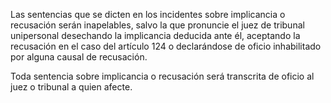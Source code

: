 Las sentencias que se dicten en los incidentes sobre implicancia o recusación serán inapelables, salvo la que pronuncie el juez de tribunal unipersonal desechando la implicancia deducida ante él, aceptando la recusación en el caso del artículo 124 o declarándose de oficio inhabilitado por alguna causal de recusación.

Toda sentencia sobre implicancia o recusación será transcrita de oficio al juez o tribunal a quien afecte.